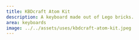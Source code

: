 ```yaml
---
title: KBDcraft Atom Kit
description: A keyboard made out of Lego bricks.
area: keyboards
image: ../../assets/uses/kbdcraft-atom-kit.jpeg
---
```

